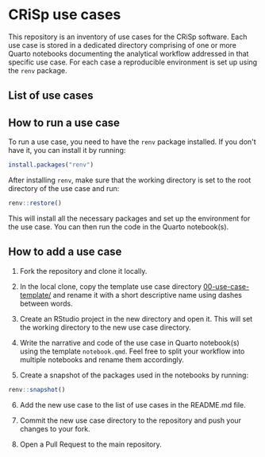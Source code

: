 # CRiSp use cases

<!-- badges: start -->
<!-- badges: end -->

This repository is an inventory of use cases for the CRiSp software. Each use
case is stored in a dedicated directory comprising of one or more Quarto
notebooks documenting the analytical workflow addressed in that specific use
case. For each case a reproducible environment is set up using the `renv`
package.

## List of use cases

## How to run a use case

To run a use case, you need to have the `renv` package installed. If you don't
have it, you can install it by running:

```r
install.packages("renv")
```

After installing `renv`, make sure that the working directory is set to the
root directory of the use case and run:

```r
renv::restore()
```

This will install all the necessary packages and set up the environment for the
use case. You can then run the code in the Quarto notebook(s).

## How to add a use case

1. Fork the repository and clone it locally.

2. In the local clone, copy the template use case directory
[00-use-case-template/](00-use-case-template/) and rename it with a short descriptive
name using dashes between words.

3. Create an RStudio project in the new directory and open it. This will set the
working directory to the new use case directory.

4. Write the narrative and code of the use case in Quarto notebook(s) using the
template `notebook.qmd`. Feel free to split your workflow into multiple
notebooks and rename them accordingly.

5. Create a snapshot of the packages used in the notebooks by running:

```r
renv::snapshot()
```

6. Add the new use case to the list of use cases in the README.md file.

7. Commit the new use case directory to the repository and push your changes to
your fork.

8. Open a Pull Request to the main repository.
